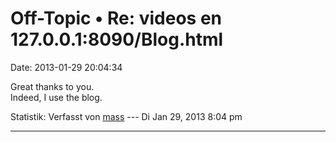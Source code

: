 Off-Topic • Re: videos en 127.0.0.1:8090/Blog.html
==================================================

Date: 2013-01-29 20:04:34

Great thanks to you.\
Indeed, I use the blog.

Statistik: Verfasst von
[mass](http://forum.yacy-websuche.de/memberlist.php?mode=viewprofile&u=8804)
--- Di Jan 29, 2013 8:04 pm

------------------------------------------------------------------------
